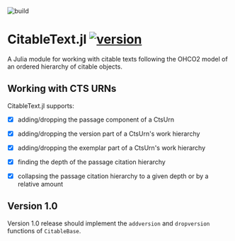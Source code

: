![build](https://github.com/cite-architecture/CitableText.jl/actions/workflows/Documentation.yml/badge.svg)


# CitableText.jl [![version](https://juliahub.com/docs/CitableText/version.svg)](https://juliahub.com/ui/Packages/CitableText/7YE7n)

A Julia module for working with citable texts following the OHCO2 model of an ordered hierarchy of citable objects.

##  Working with CTS URNs

CitableText.jl supports:


- [x] adding/dropping the passage component of a CtsUrn
- [x] adding/dropping the version part of a CtsUrn's work hierarchy
- [x] adding/dropping the exemplar part of a CtsUrn's work hierarchy
- [x] finding the depth of the passage citation hierarchy
- [x] collapsing the passage citation hierarchy to a given depth or by a relative amount


## Version 1.0

Version 1.0 release should implement the `addversion` and `dropversion` functions of `CitableBase`.

